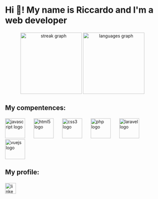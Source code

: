 <h1 align="left">Hi 👋! My name is Riccardo and I'm a web developer</h1>

###

<div align="center">
  <img src="https://streak-stats.demolab.com?user=RiccardoSignorini&locale=en&mode=daily&theme=synthwave&hide_border=true&border_radius=5" height="200" alt="streak graph"  />
  <img src="https://github-readme-stats.vercel.app/api/top-langs?username=RiccardoSignorini&locale=en&hide_title=false&layout=compact&card_width=320&langs_count=6&theme=synthwave&hide_border=true" height="200" alt="languages graph"  />
</div>

###

<h2 align="left">My compentences:</h2>

###

<div align="left">
  <img src="https://cdn.jsdelivr.net/gh/devicons/devicon/icons/javascript/javascript-original.svg" height="65" alt="javascript logo"  />
  <img width="20" />
  <img src="https://cdn.jsdelivr.net/gh/devicons/devicon/icons/html5/html5-original.svg" height="65" alt="html5 logo"  />
  <img width="20" />
  <img src="https://cdn.jsdelivr.net/gh/devicons/devicon/icons/css3/css3-original.svg" height="65" alt="css3 logo"  />
  <img width="20" />
  <img src="https://cdn.jsdelivr.net/gh/devicons/devicon/icons/php/php-original.svg" height="65" alt="php logo"  />
  <img width="20" />
  <img src="https://cdn.jsdelivr.net/gh/devicons/devicon/icons/laravel/laravel-plain.svg" height="65" alt="laravel logo"  />
  <img width="20" />
  <img src="https://cdn.jsdelivr.net/gh/devicons/devicon/icons/vuejs/vuejs-original.svg" height="65" alt="vuejs logo"  />
</div>

###

<h2 align="left">My profile:</h2>

###

<div align="left">
  <a href="https://www.linkedin.com/in/riccardo-signorini-357713254/" target="_blank">
    <img src="https://img.shields.io/static/v1?message=LinkedIn&logo=linkedin&label=&color=0077B5&logoColor=white&labelColor=&style=for-the-badge" height="35" alt="linkedin logo"  />
  </a>
</div>

###

